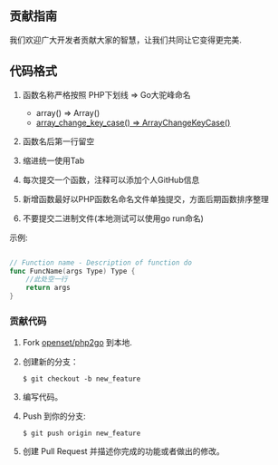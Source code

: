 ## 贡献指南

我们欢迎广大开发者贡献大家的智慧，让我们共同让它变得更完美.

## 代码格式

  1. 函数名称严格按照 PHP下划线 => Go大驼峰命名
     - array() => Array()
     - [array_change_key_case() => ArrayChangeKeyCase()](https://github.com/openset/php2go/blob/master/php/array_change_key_case.go)

  2. 函数名后第一行留空
  3. 缩进统一使用Tab
  4. 每次提交一个函数，注释可以添加个人GitHub信息
  5. 新增函数最好以PHP函数名命名文件单独提交，方面后期函数排序整理
  6. 不要提交二进制文件(本地测试可以使用go run命名)

示例:

```go

// Function name - Description of function do
func FuncName(args Type) Type {
    //此处空一行
    return args
}

```

### 贡献代码

1. Fork [openset/php2go](https://github.com/openset/php2go) 到本地.
2. 创建新的分支：

    ```shell
    $ git checkout -b new_feature
    ```

3. 编写代码。
4. Push 到你的分支:

    ```shell
    $ git push origin new_feature
    ```

5. 创建 Pull Request 并描述你完成的功能或者做出的修改。
